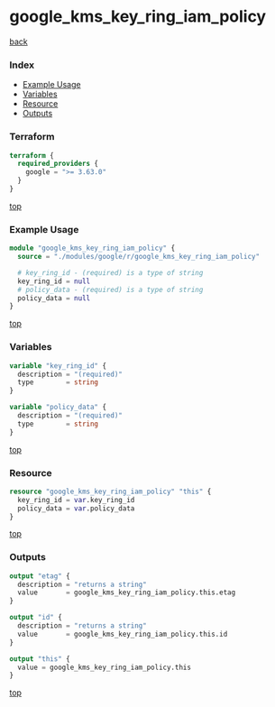 # google_kms_key_ring_iam_policy

[back](../google.md)

### Index

- [Example Usage](#example-usage)
- [Variables](#variables)
- [Resource](#resource)
- [Outputs](#outputs)

### Terraform

```terraform
terraform {
  required_providers {
    google = ">= 3.63.0"
  }
}
```

[top](#index)

### Example Usage

```terraform
module "google_kms_key_ring_iam_policy" {
  source = "./modules/google/r/google_kms_key_ring_iam_policy"

  # key_ring_id - (required) is a type of string
  key_ring_id = null
  # policy_data - (required) is a type of string
  policy_data = null
}
```

[top](#index)

### Variables

```terraform
variable "key_ring_id" {
  description = "(required)"
  type        = string
}

variable "policy_data" {
  description = "(required)"
  type        = string
}
```

[top](#index)

### Resource

```terraform
resource "google_kms_key_ring_iam_policy" "this" {
  key_ring_id = var.key_ring_id
  policy_data = var.policy_data
}
```

[top](#index)

### Outputs

```terraform
output "etag" {
  description = "returns a string"
  value       = google_kms_key_ring_iam_policy.this.etag
}

output "id" {
  description = "returns a string"
  value       = google_kms_key_ring_iam_policy.this.id
}

output "this" {
  value = google_kms_key_ring_iam_policy.this
}
```

[top](#index)